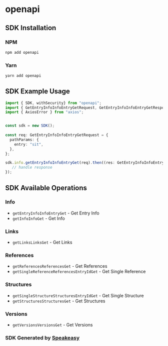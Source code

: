 # openapi

<!-- Start SDK Installation -->
## SDK Installation

### NPM

```bash
npm add openapi
```

### Yarn

```bash
yarn add openapi
```
<!-- End SDK Installation -->

## SDK Example Usage
<!-- Start SDK Example Usage -->
```typescript
import { SDK, withSecurity} from "openapi";
import { GetEntryInfoInfoEntryGetRequest, GetEntryInfoInfoEntryGetResponse } from "openapi/src/sdk/models/operations";
import { AxiosError } from "axios";


const sdk = new SDK();
    
const req: GetEntryInfoInfoEntryGetRequest = {
  pathParams: {
    entry: "sit",
  },
};

sdk.info.getEntryInfoInfoEntryGet(req).then((res: GetEntryInfoInfoEntryGetResponse | AxiosError) => {
   // handle response
});
```
<!-- End SDK Example Usage -->

<!-- Start SDK Available Operations -->
## SDK Available Operations

### Info

* `getEntryInfoInfoEntryGet` - Get Entry Info
* `getInfoInfoGet` - Get Info

### Links

* `getLinksLinksGet` - Get Links

### References

* `getReferencesReferencesGet` - Get References
* `getSingleReferenceReferencesEntryIdGet` - Get Single Reference

### Structures

* `getSingleStructureStructuresEntryIdGet` - Get Single Structure
* `getStructuresStructuresGet` - Get Structures

### Versions

* `getVersionsVersionsGet` - Get Versions

<!-- End SDK Available Operations -->

### SDK Generated by [Speakeasy](https://docs.speakeasyapi.dev/docs/using-speakeasy/client-sdks)
